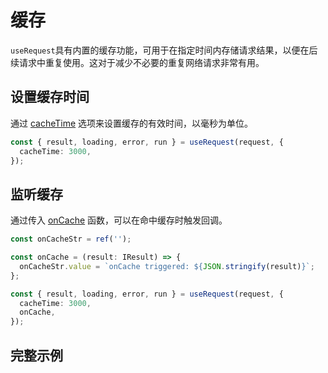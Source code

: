 # 缓存
`useRequest`具有内置的缓存功能，可用于在指定时间内存储请求结果，以便在后续请求中重复使用。这对于减少不必要的重复网络请求非常有用。

## 设置缓存时间
通过 [cacheTime](../api/#cachetime) 选项来设置缓存的有效时间，以毫秒为单位。
```ts
const { result, loading, error, run } = useRequest(request, {
  cacheTime: 3000,
});
```

## 监听缓存
通过传入 [onCache](../api/#oncache) 函数，可以在命中缓存时触发回调。
```ts
const onCacheStr = ref('');

const onCache = (result: IResult) => {
  onCacheStr.value = `onCache triggered: ${JSON.stringify(result)}`;
};

const { result, loading, error, run } = useRequest(request, {
  cacheTime: 3000,
  onCache,
});
```

## 完整示例
<demo src="../components/cache.vue"></demo>
